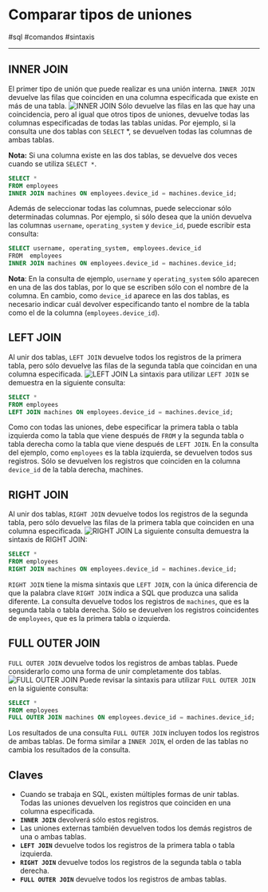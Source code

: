 # Comparar tipos de uniones
#sql #comandos #sintaxis 

---
## INNER JOIN
El primer tipo de unión que puede realizar es una unión interna. `INNER JOIN` devuelve las filas que coinciden en una columna especificada que existe en más de una tabla.
![INNER JOIN](img/inner-join.webp)
Sólo devuelve las filas en las que hay una coincidencia, pero al igual que otros tipos de uniones, devuelve todas las columnas especificadas de todas las tablas unidas. Por ejemplo, si la consulta une dos tablas con `SELECT` *, se devuelven todas las columnas de ambas tablas.

**Nota:** Si una columna existe en las dos tablas, se devuelve dos veces cuando se utiliza `SELECT *`.
```sql
SELECT *
FROM employees
INNER JOIN machines ON employees.device_id = machines.device_id;
```
Además de seleccionar todas las columnas, puede seleccionar sólo determinadas columnas. Por ejemplo, si sólo desea que la unión devuelva las columnas `username`, `operating_system` y `device_id`, puede escribir esta consulta:
```sql
SELECT username, operating_system, employees.device_id
FROM  employees
INNER JOIN machines ON employees.device_id = machines.device_id;
```
**Nota**: En la consulta de ejemplo, `username` y `operating_system` sólo aparecen en una de las dos tablas, por lo que se escriben sólo con el nombre de la columna. En cambio, como `device_id` aparece en las dos tablas, es necesario indicar cuál devolver especificando tanto el nombre de la tabla como el de la columna (`employees.device_id`).
## LEFT JOIN
Al unir dos tablas, `LEFT JOIN` devuelve todos los registros de la primera tabla, pero sólo devuelve las filas de la segunda tabla que coincidan en una columna especificada.
![LEFT JOIN](img/left-join.webp)
La sintaxis para utilizar `LEFT JOIN` se demuestra en la siguiente consulta:
```sql
SELECT *
FROM employees
LEFT JOIN machines ON employees.device_id = machines.device_id;
```
Como con todas las uniones, debe especificar la primera tabla o tabla izquierda como la tabla que viene después de `FROM` y la segunda tabla o tabla derecha como la tabla que viene después de `LEFT JOIN`. En la consulta del ejemplo, como `employees` es la tabla izquierda, se devuelven todos sus registros. Sólo se devuelven los registros que coinciden en la columna `device_id` de la tabla derecha, machines.
## RIGHT JOIN
Al unir dos tablas, `RIGHT JOIN` devuelve todos los registros de la segunda tabla, pero sólo devuelve las filas de la primera tabla que coinciden en una columna especificada.
![RIGHT JOIN](img/right-join.webp)
La siguiente consulta demuestra la sintaxis de RIGHT JOIN:
```sql
SELECT *
FROM employees
RIGHT JOIN machines ON employees.device_id = machines.device_id;
```
`RIGHT JOIN` tiene la misma sintaxis que `LEFT JOIN`, con la única diferencia de que la palabra clave `RIGHT JOIN` indica a SQL que produzca una salida diferente. La consulta devuelve todos los registros de `machines`, que es la segunda tabla o tabla derecha. Sólo se devuelven los registros coincidentes de `employees`, que es la primera tabla o izquierda.
## FULL OUTER JOIN
`FULL OUTER JOIN` devuelve todos los registros de ambas tablas. Puede considerarlo como una forma de unir completamente dos tablas.
![FULL OUTER JOIN](img/full-outer-join.webp)
Puede revisar la sintaxis para utilizar `FULL OUTER JOIN` en la siguiente consulta:
```sql
SELECT *
FROM employees
FULL OUTER JOIN machines ON employees.device_id = machines.device_id;
```
Los resultados de una consulta `FULL OUTER JOIN` incluyen todos los registros de ambas tablas. De forma similar a `INNER JOIN`, el orden de las tablas no cambia los resultados de la consulta.
## Claves

- Cuando se trabaja en SQL, existen múltiples formas de unir tablas. Todas las uniones devuelven los registros que coinciden en una columna especificada. 
- **`INNER JOIN`** devolverá sólo estos registros. 
- Las uniones externas también devuelven todos los demás registros de una o ambas tablas. 
- **`LEFT JOIN`** devuelve todos los registros de la primera tabla o tabla izquierda.
- **`RIGHT JOIN`** devuelve todos los registros de la segunda tabla o tabla derecha.
- **`FULL OUTER JOIN`** devuelve todos los registros de ambas tablas.